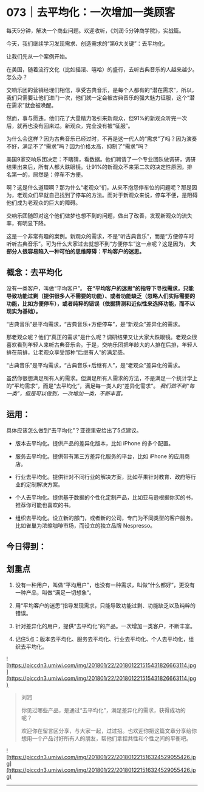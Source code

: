 # 073｜去平均化：一次增加一类顾客

每天5分钟，解决一个商业问题。欢迎收听，《刘润·5分钟商学院》，实战篇。

今天，我们继续学习发现需求、创造需求的“第6大关键”：去平均化。

让我们先从一个案例开始。

在美国，随着流行文化（比如摇滚、嘻哈）的盛行，去听古典音乐的人越来越少。怎么办？ 

交响乐团的营销经理们相信，享受古典音乐，是每个人都有的“潜在需求”，所以，我们只需要让他们进门一次，他们就一定会被古典音乐的强大魅力征服，这个“潜在需求”就会被唤醒。

然而，事与愿违。他们花了大量精力吸引来新观众，但91%的新观众听完一次后，就再也没有回来过。新观众，完全没有被“征服”。

为什么会这样？因为古典音乐已经过时，不再是这一代人的“需求”了吗？因为演奏不好，满足不了“需求”吗？因为价格太高，抑制了“需求”吗？

美国9家交响乐团决定：不瞎猜，看数据。他们聘请了一个专业团队做调研，调研结果出来后，所有人都大跌眼镜。让91%的新观众不来第二次的决定性原因，排名第一的，居然是：停车不方便。

啊？这是什么道理啊？那为什么“老观众”们，从来不抱怨停车位的问题呢？那是因为，老观众们早就自己找到了停车的方法。而对于新观众来说，停车不便，是阻碍他们成为老观众的巨大的障碍。

交响乐团随即对这个他们做梦也想不到的问题，做出了改善，发现新观众的流失率，有明显下降。

这是一个非常有趣的案例。新观众的需求，不是“听古典音乐”，而是“方便停车时听听古典音乐”。可为什么大家过去就想不到“方便停车”这一点呢？这是因为， **大部分人很容易陷入一种可怕的思维障碍：平均客户的迷思。**

## 概念：去平均化

没有一类客户，叫做“平均客户”。 **在“平均客户的迷思”的指导下寻找需求，只能导致功能过剩（提供很多人不需要的功能）、或者功能缺乏（忽略人们实际需要的功能，比如方便停车），或者纯粹的错误（依据猜测和近似性来选择功能，而不以现实为基础）。**

“古典音乐”是平均需求，“古典音乐+方便停车”，是“新观众”差异化的需求。

那老观众呢？他们“真正的需求”是什么呢？调研结果又让大家大跌眼镜。老观众很喜欢看到年轻人来听古典音乐会。于是，交响乐团把年龄大的人排在后排，年轻人排在前排，让老观众享受那种“后继有人”的满足感。

“古典音乐”是平均需求，“古典音乐+后继有人”，是“老观众”差异化的需求。

虽然你很想满足所有人的需求。但满足所有人需求的方法，不是满足一个统计学上的“平均需求”，而是“去平均化”，满足每一类人的“差异化需求”。 *我们做不到“每一类”，但是可以做到，一次增加一类，不断丰富。*

## 运用：

具体应该怎么做到“去平均化”？亚德里安给出了5点建议。

* 版本去平均化。提供产品的差异化版本，比如 iPhone 的多个配置。

* 服务去平均化。提供带有第三方差异化服务的平台，比如 iPhone 的应用商店。

* 行业去平均化。提供针对不同行业的解决方案，比如苹果针对教育、政府等行业的定制解决方案。

* 个人去平均化。提供基于数据的个性化定制产品，比如亚马逊根据你买的书，推荐你可能也喜欢的书。

* 组织去平均化。设立新的部门，或者新的公司，专门为不同类型的客户服务。比如雀巢为浓缩咖啡市场，而设立的独立品牌 Nespresso。

## 今日得到：

## 划重点

1. 没有一种用户，叫做“平均用户”，也没有一种需求，叫做“什么都好”，更没有一种产品，叫做“满足一切想象”。

2. 用“平均客户的迷思”指导发现需求，只能导致功能过剩、功能缺乏以及纯粹的错误。

3. 针对差异化的用户，提供“去平均化”的产品。一次增加一类客户，不断丰富。

4. 记住5点：版本去平均化、服务去平均化、行业去平均化、个人去平均化，组织去平均化。

![https://piccdn3.umiwi.com/img/201801/22/201801221515431826663114.jpg](https://piccdn3.umiwi.com/img/201801/22/201801221515431826663114.jpg)

> 刘润
> 
> 你见过哪些产品，是通过“去平均化”，满足差异化的需求，获得成功的呢？ 
> 
> 欢迎你在留言区分享，与大家一起，过过招。也欢迎你把这篇文章分享给你想用一个产品讨好所有人的朋友，帮他们拿捏共性和个性之间的平衡吧。

![https://piccdn3.umiwi.com/img/201801/22/201801221516324529055426.jpg](https://piccdn3.umiwi.com/img/201801/22/201801221516324529055426.jpg)

---
